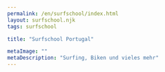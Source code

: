 ```yaml
---
permalink: /en/surfschool/index.html
layout: surfschool.njk
tags: surfschool

title: "Surfschool Portugal"

metaImage: ""
metaDescription: "Surfing, Biken und vieles mehr"
---
```

